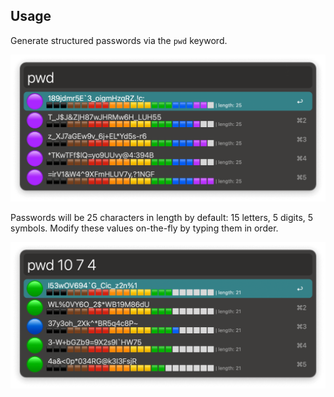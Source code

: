 ## Usage

Generate structured passwords via the `pwd` keyword.

![Alfred search for pwd](images/main.png)

Passwords will be 25 characters in length by default: 15 letters, 5 digits, 5 symbols. Modify these values on-the-fly by typing them in order.

![Alfred search for pwd 10 7 4](images/parameters.png)
